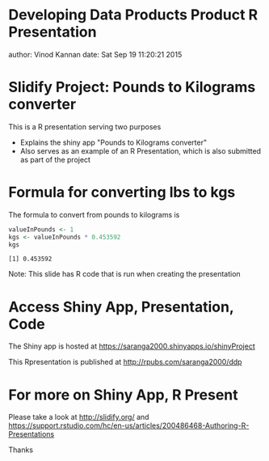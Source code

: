 Developing Data Products Product R Presentation
========================================================
author: Vinod Kannan
date: Sat Sep 19 11:20:21 2015

Slidify Project: Pounds to Kilograms converter
========================================================

This is a R presentation serving two purposes

- Explains the shiny app "Pounds to Kilograms converter" 
- Also serves as an example of an R Presentation, which is also submitted as part of the project

Formula for converting lbs to kgs 
========================================================

The formula to convert from pounds to kilograms is 


```r
valueInPounds <- 1
kgs <- valueInPounds * 0.453592
kgs
```

```
[1] 0.453592
```

Note: This slide has R code that is run when creating the presentation

Access Shiny App, Presentation, Code
========================================================

The Shiny app is hosted at https://saranga2000.shinyapps.io/shinyProject 

This Rpresentation is published at http://rpubs.com/saranga2000/ddp

For more on Shiny App, R Present
========================================================

Please take a look at http://slidify.org/ and 
https://support.rstudio.com/hc/en-us/articles/200486468-Authoring-R-Presentations 

Thanks
